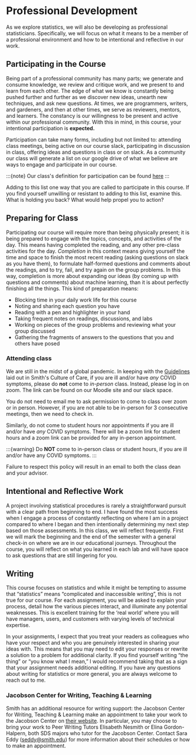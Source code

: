 # Professional Development

As we explore statistics, we will also be developing as professional 
statisticians. Specifically, we will focus on what it means to be a member of 
a professional environment and how to be intentional and reflective in our 
work. 

## Participating in the Course

Being part of a professional community has many parts; we generate and consume 
knowledge, we review and critique work, and we present to and learn from each 
other. The edge of what we know is constantly being pushed further and further 
as we discover new ideas, unearth new techniques, and ask new questions. At 
times, we are programmers, writers, and gardeners, and then at other times, we 
serve as reviewers, mentors, and learners. The constancy is our willingness to 
be present and active within our professional community. With this in mind, in 
this course, your intentional participation is **expected.** 

Participation can take many forms, including but not limited to: attending class meetings, being active on our course slack, participating in discussion in class, offering ideas and questions in class or on slack. As a community our class will generate a list on our google drive of what we believe are ways to engage and participate in our course. 

:::{note}
Our class's definition for participation can be found [here](https://docs.google.com/document/d/11DYaiSDBmKwATeNuHYi0DXPMR0Vrz7GDwsEUO-lvp0c/edit?usp=sharing)
:::

Adding to this list one way that you are called to participate in this course. If you find yourself unwilling or resistant to adding to this list, examine this. What is holding you back? What would help propel you to action? 


## Preparing for Class

Participating our course will require more than being physically present; it is being prepared to engage with the topics, concepts, and activities of the day. This means having completed the reading, and any other pre-class activities for the day. _Completion_ in this context means giving yourself the time and space to finish the most recent reading (asking questions on slack as you have them), to formulate half-formed questions and comments about the readings, and to try, fail, and try again on the group problems. In this way, completion is more about expanding our ideas (by coming up with questions and comments) about machine learning, than it is about perfectly finishing all the things. This kind of preparation means:

- Blocking time in your daily work life for this course
- Noting and sharing each question you have 
- Reading with a pen and highlighter in your hand
- Taking frequent notes on readings, discussions, and labs
- Working on pieces of the group problems and reviewing what your group discussed
- Gathering the fragments of answers to the questions that you and others have posed


### Attending class

We are still in the midst of a global pandemic. In keeping with the 
[Guidelines](https://www.smith.edu/covid19/guidelines-policies) laid out in 
Smith's Culture of Care, if you are ill and/or have _any_ COVID symptoms, 
please do **not** come to _in-person_ class. Instead, please log in on zoom. 
The link can be found on our Moodle site and our slack space. 

You do not need to email me to ask permission to come to class over zoom or in person. However, if you are not able to be in-person for 3 consecutive meetings, then we need to check in. 

Similarly, do not come to student hours nor appointments if you are ill and/or have _any_ COVID symptoms. There will be a zoom link for student hours and a zoom link can be provided for any in-person appointment. 

:::{warning}
Do **NOT** come to in-person class or student hours, if you are ill and/or have any COVID symptoms. 
:::

Failure to respect this policy will result in an email to both the class dean and your advisor. 


## Intentional and Reflective Work 

A project involving statistical procedures is rarely a straightforward pursuit with a clear path from beginning to end. I have found the most success when I engage a process of constantly reflecting on where I am in a project compared to where I began and then intentionally determining my next step based on those assessments. In this class, we will reflect frequently. First we will mark the beginning and the end of the semester with a general check-in on where we are in our educational journeys. Throughout the course, you will reflect on what you learned in each lab and will have space to ask questions that are still lingering for you. 

## Writing

This course focuses on statistics and while it might be tempting to assume that “statistics” means “complicated and inaccessible writing”, this is not true for our course. For each assignment, you will be asked to explain your process, detail how the various pieces interact, and illuminate any potential weaknesses. This is excellent training for the ‘real world’ where you will have managers, users, and customers with varying levels of technical expertise.

In your assignments, I expect that you treat your readers as colleagues who have your respect and who you are genuinely interested in sharing your ideas with. This means that you may need to edit your responses or rewrite a solution to a problem for additional clarity. If you find yourself writing “the thing” or “you know what I mean,” I would recommend taking that as a sign that your assignment needs additional editing. If you have any questions about writing for statistics or more general, you are always welcome to reach out to me. 

### Jacobson Center for Writing, Teaching & Learning

Smith has an additional resource for writing support: the Jacobson Center for Writing, Teaching & Learning make an appointment to take your work to the Jacobson Center on [their website](https://www.smith.edu/academics/jacobson-center). In particular, you may choose to bring your work to Peer Writing Tutors Elisabeth Nesmith or Elina Gordon-Halpern, both SDS majors who tutor for the Jacobson Center. Contact Sara Eddy (seddy@smith.edu) for more information about their schedules or how to make an appointment.
